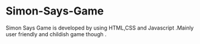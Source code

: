 # Simon-Says-Game
Simon Says Game is developed by using HTML,CSS and Javascript .Mainly user friendly and childish game though .
